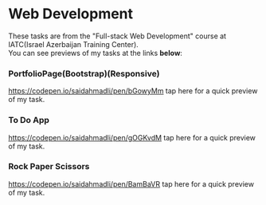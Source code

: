 # Web Development
These tasks are from the "Full-stack Web Development" course at IATC(Israel Azerbaijan Training Center).<br>You can see previews of my tasks at the links <b>below</b>:
### PortfolioPage(Bootstrap)(Responsive)
https://codepen.io/saidahmadli/pen/bGowyMm  tap here for a quick preview of my task.
### To Do App
https://codepen.io/saidahmadli/pen/gOGKvdM  tap here for a quick preview of my task.
### Rock Paper Scissors
https://codepen.io/saidahmadli/pen/BamBaVR  tap here for a quick preview of my task.
